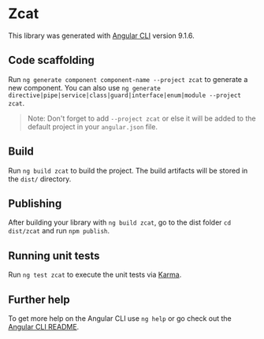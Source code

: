 # Zcat

This library was generated with [Angular CLI](https://github.com/angular/angular-cli) version 9.1.6.

## Code scaffolding

Run `ng generate component component-name --project zcat` to generate a new component. You can also use `ng generate directive|pipe|service|class|guard|interface|enum|module --project zcat`.
> Note: Don't forget to add `--project zcat` or else it will be added to the default project in your `angular.json` file. 

## Build

Run `ng build zcat` to build the project. The build artifacts will be stored in the `dist/` directory.

## Publishing

After building your library with `ng build zcat`, go to the dist folder `cd dist/zcat` and run `npm publish`.

## Running unit tests

Run `ng test zcat` to execute the unit tests via [Karma](https://karma-runner.github.io).

## Further help

To get more help on the Angular CLI use `ng help` or go check out the [Angular CLI README](https://github.com/angular/angular-cli/blob/master/README.md).
